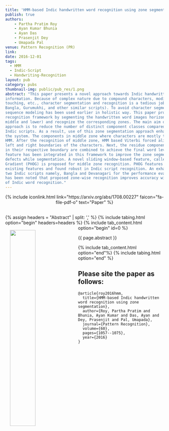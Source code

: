 ```yaml
---
title: 'HMM-based Indic handwritten word recognition using zone segmentation'
publish: true
authors:
    - Partha Pratim Roy
    - Ayan Kumar Bhunia
    - Ayan Das
    - Prasenjit Dey
    - Umapada Pal
venue: Pattern Recognition (PR)
link: 
date: 2016-12-01
tags:
  - HMM
  - Indic-Script
  - Handwriting-Recognition
layout: pub
category: pubs
thumbnail-img: public/pub_res/1.png
abstract: "This paper presents a novel approach towards Indic handwritten word recognition using zone-wise
information. Because of complex nature due to compound characters, modifiers, overlapping and
touching, etc., character segmentation and recognition is a tedious job in Indic scripts (e.g. Devanagari,
Bangla, Gurumukhi, and other similar scripts). To avoid character segmentation in such scripts, HMMbased
sequence modeling has been used earlier in holistic way. This paper proposes an efficient word
recognition framework by segmenting the handwritten word images horizontally into three zones (upper,
middle and lower) and recognize the corresponding zones. The main aim of this zone segmentation
approach is to reduce the number of distinct component classes compared to the total number of classes in
Indic scripts. As a result, use of this zone segmentation approach enhances the recognition performance of
the system. The components in middle zone where characters are mostly touching are recognized using
HMM. After the recognition of middle zone, HMM based Viterbi forced alignment is applied to mark the
left and right boundaries of the characters. Next, the residue components, if any, in upper and lower zones
in their respective boundary are combined to achieve the final word level recognition. Water reservoir
feature has been integrated in this framework to improve the zone segmentation and character alignment
defects while segmentation. A novel sliding window-based feature, called Pyramid Histogram of Oriented
Gradient (PHOG) is proposed for middle zone recognition. PHOG features has been compared with other
existing features and found robust in Indic script recognition. An exhaustive experiment is performed on
two Indic scripts namely, Bangla and Devanagari for the performance evaluation. From the experiment, it
has been noted that proposed zone-wise recognition improves accuracy with respect to the traditional way
of Indic word recognition."
---
```


<center>
    {% include iconlink.html link="https://arxiv.org/abs/1708.00227" faicon="fa-file-pdf-o" text="Paper" %}
</center>
<br>

{% assign headers = "Abstract" | split: ',' %}
{% include tabing.html option="begin" headers=headers %}
    {% include tab_content.html option="begin" id=0 %}
        <img src="/{{ page.thumbnail-img }}" style="width: 40%; float: left; margin: 15px; ">
        <p style="text-align: justify;">{{ page.abstract }}</p>
    {% include tab_content.html option="end"%}
{% include tabing.html option="end" %}

## Please site the paper as follows:
~~~
@article{roy2016hmm,
  title={HMM-based Indic handwritten word recognition using zone segmentation},
  author={Roy, Partha Pratim and Bhunia, Ayan Kumar and Das, Ayan and Dey, Prasenjit and Pal, Umapada},
  journal={Pattern Recognition},
  volume={60},
  pages={1057--1075},
  year={2016}
}
~~~